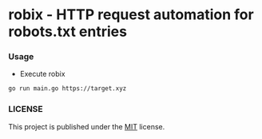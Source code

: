 # robix - HTTP request automation for robots.txt entries 

### Usage
- Execute robix
```bash
go run main.go https://target.xyz
```

### LICENSE
This project is published under the [MIT](https://github.com/fhAnso/robix/blob/main/LICENSE) license.